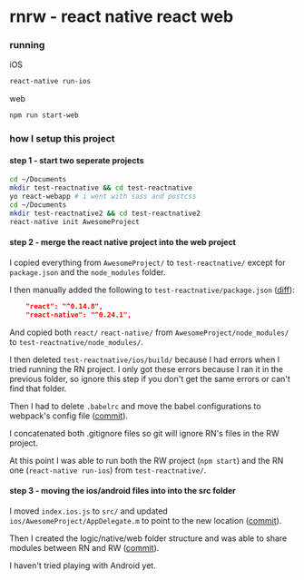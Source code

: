 # rnrw - react native react web

### running

iOS
```sh
react-native run-ios
```

web
```sh
npm run start-web
```

### how I setup this project

#### step 1 - start two seperate projects

```sh
cd ~/Documents
mkdir test-reactnative && cd test-reactnative
yo react-webapp # i went with sass and postcss
cd ~/Documents
mkdir test-reactnative2 && cd test-reactnative2
react-native init AwesomeProject
```

#### step 2 - merge the react native project into the web project

I copied everything from `AwesomeProject/` to `test-reactnative/` except for `package.json`  and the `node_modules` folder.

I then manually added the following to `test-reactnative/package.json` ([diff](https://github.com/dutzi/rnrw/commit/dde1bdda8e1dee61b9d1f525fe1b77b2b1c6278a#diff-b9cfc7f2cdf78a7f4b91a753d10865a2R5)):

```json
    "react": "^0.14.8",
    "react-native": "^0.24.1",
```

And copied both `react/` `react-native/` from `AwesomeProject/node_modules/` to `test-reactnative/node_modules/`.

I then deleted `test-reactnative/ios/build/` because I had errors when I tried running the RN project. I only got these errors because I ran it in the previous folder, so ignore this step if you don't get the same errors or can't find that folder.

Then I had to delete `.babelrc` and move the babel configurations to webpack's config file ([commit](https://github.com/dutzi/rnrw/commit/280b27c79ca83d90a27833e04efe1dea7efea51d)).

I concatenated both .gitignore files so git will ignore RN's files in the RW project.

At this point I was able to run both the RW project (`npm start`) and the RN one (`react-native run-ios`) from `test-reactnative/`.

#### step 3 - moving the ios/android files into into the src folder

I moved `index.ios.js` to `src/` and updated `ios/AwesomeProject/AppDelegate.m` to point to the new location ([commit](https://github.com/dutzi/rnrw/commit/213def7bcb30f4fe639299970b06eab647450872)).

Then I created the logic/native/web folder structure and was able to share modules between RN and RW ([commit](https://github.com/dutzi/rnrw/commit/0ed7d872214c734bd7759c3b1c407bd54f97d8ad)).

I haven't tried playing with Android yet.
